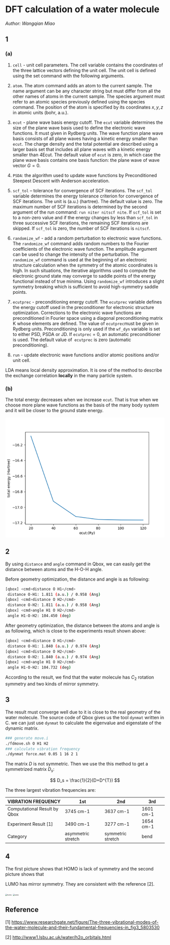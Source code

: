 # DFT calculation of a water molecule

*Author: Wangqian Miao*

## 1

### (a)

1. `cell` - unit cell parameters. 
The cell variable contains the coordinates of the three lattice vectors defining the unit cell. The unit cell is defined using the set command with the following arguments.

2. `atom`. The atom command adds an atom to the current sample. The name argument can be any character string but must differ from all the other names of atoms in the current sample. The species argument must refer to an atomic species previously defined using the species command. The position of the atom is specified by its coordinates $x, y, z$ in atomic units (bohr, a.u.).

3. `ecut` - plane wave basis energy cutoff.
   The `ecut` variable determines the size of the plane wave basis used to define the electronic wave functions. It must given in Rydberg units. The wave function plane wave basis consists of all plane waves having a kinetic energy smaller than `ecut`. The charge density and the total potential are described using a larger basis set that includes all plane waves with a kinetic energy smaller than 4Ecut. The default value of `ecut` is zero, in which case the plane wave basis contains one basis function: the plane wave of wave vector $G=0$.

4. `PSDA`: the algorithm used to update wave functions by Preconditioned Steepest Descent with Anderson acceleration.

5. `scf_tol` – tolerance for convergence of SCF iterations.
The `scf_tol` variable determines the energy tolerance criterion for convergence of SCF iterations. The unit is (a.u.) (hartree). The default value is zero. The maximum number of SCF iterations is determined by the second argument of the run command: ` run niter nitscf nite `. If `scf_tol` is set to a non-zero value and if the energy changes by less than `scf_tol` in three successive SCF iterations, the remaining SCF iterations are skipped. If `scf_tol` is zero, the number of SCF iterations is `nitscf`.

6. `randomize_wf` - add a random perturbation to electronic wave functions.
The `randomize_wf` command adds random numbers to the Fourier coefficients of the electronic wave function. The amplitude argument can be used to change the intensity of the perturbation. The `randomize_wf` command is used at the beginning of an electronic structure calculation when the symmetry of the atomic coordinates is high. In such situations, the iterative algorithms used to compute the electronic ground state may converge to saddle points of the energy functional instead of true minima. Using `randomize_wf` introduces a slight symmetry breaking which is sufficient to avoid high-symmetry saddle points.

7. `ecutprec` - preconditioning energy cutoff.
The `ecutprec` variable defines the energy cutoff used in the preconditioner for electronic structure optimization. Corrections to the electronic wave functions are preconditioned in Fourier space using a diagonal preconditioning matrix K whose elements are defined.
The value of `ecutprec`must be given in Rydberg units. Preconditioning is only used if the `wf_dyn` variable is set to either PSD, PSDA or JD. If `ecutprec` = 0, an automatic preconditioner is used. The default value of` ecutprec` is zero (automatic preconditioning).

8. `run` - update electronic wave functions and/or atomic positions and/or unit cell.

LDA means local density approximation. It is one of the method to describe the exchange correlation **locally** in the many particle system.

### (b)

The total energy decreases when we increase `ecut`. That is true when we choose more plane wave functions as the basis of the many body system and it will be closer to the ground state energy.

![](./pic/1-b.png)

## 2

By using `distance` and `angle` command in Qbox, we can easily get the distance between atoms and the H-O-H angle.

Before geometry optimization, the distance and angle is as following:

```bash
[qbox] <cmd>distance O H1</cmd>
 distance O-H1: 1.811 (a.u.) / 0.958 (Ang)
[qbox] <cmd>distance O H2</cmd>
 distance O-H2: 1.811 (a.u.) / 0.958 (Ang)
[qbox] <cmd>angle H1 O H2</cmd>
 angle H1-O-H2: 104.450 (deg)
```

After geometry optimization, the distance between the atoms and angle is as following, which is close to the experiments result shown above:

```bash
[qbox] <cmd>distance O H1</cmd>
 distance O-H1: 1.840 (a.u.) / 0.974 (Ang)
[qbox] <cmd>distance O H2</cmd>
 distance O-H2: 1.840 (a.u.) / 0.974 (Ang)
[qbox] <cmd>angle H1 O H2</cmd>
 angle H1-O-H2: 104.732 (deg)
```

According to the result, we find that the water molecule has $C_2$ rotation symmetry and two kinds of mirror symmetry.

## 3

The result must converge well due to it is close to the real geometry of the water molecule. The source code of Qbox gives us the tool `dynmat` written in C. we can just use `dynmat` to calculate the eigenvalue and eigenstate of the dynamic matrix. 

```bash
### generate move.i
./fdmove.sh O H1 H2
### calculate vibration frequency
./dynmat force.mat 0.05 1 16 2 1
```

The matrix $D$ is not symmetric. Then we use the this method to get a symmetrized matrix $D_s$:​

$$
D_s = \frac{1}{2}(D+D^{T})
$$

The three largest vibration frequencies are:

| VIBRATION FREQUENCY          | 1st                | 2nd               | 3rd       |
| ---------------------------- | ------------------ | ----------------- | --------- |
| Computational Result by Qbox | 3745 cm-1          | 3637 cm-1         | 1601 cm-1 |
| Experiment Result [1]        | 3490 cm-1          | 3277 cm-1         | 1654 cm-1 |
| Category                     | asymmetric stretch | symmetric stretch | bend      |

 
## 4

The first picture shows that HOMO is lack of symmetry and the second picture shows that

LUMO has mirror symmetry. They are consistent with the reference [2].

<img src="C:\Users\Wangqian Miao\Desktop\hw5\pic\homo.jpg" alt="homo" style="zoom:38%;" />



<img src="C:\Users\Wangqian Miao\Desktop\hw5\pic\lumo.jpg" alt="lumo" style="zoom:38%;" />

## Reference

[1] https://www.researchgate.net/figure/The-three-vibrational-modes-of-the-water-molecule-and-their-fundamental-frequencies-in_fig3_5803530

[2] http://www1.lsbu.ac.uk/water/h2o_orbitals.html